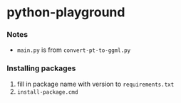 python-playground
=================
### Notes
- `main.py` is from `convert-pt-to-ggml.py`

### Installing packages
1. fill in package name with version to `requirements.txt`
2. `install-package.cmd`
